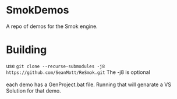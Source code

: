 # SmokDemos
A repo of demos for the Smok engine.

# Building
use `git clone --recurse-submodules -j8 https://github.com/SeanMott/ReSmok.git` The -j8 is optional <br>
<br>
each demo has a GenProject.bat file. Running that will genarate a VS Solution for that demo.